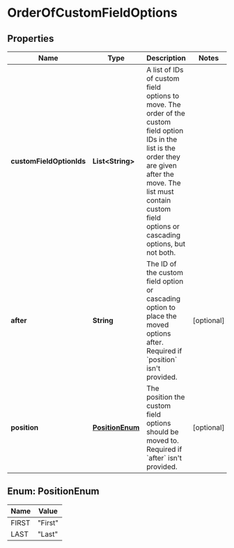 # OrderOfCustomFieldOptions

## Properties
Name | Type | Description | Notes
------------ | ------------- | ------------- | -------------
**customFieldOptionIds** | **List&lt;String&gt;** | A list of IDs of custom field options to move. The order of the custom field option IDs in the list is the order they are given after the move. The list must contain custom field options or cascading options, but not both. | 
**after** | **String** | The ID of the custom field option or cascading option to place the moved options after. Required if &#x60;position&#x60; isn&#x27;t provided. |  [optional]
**position** | [**PositionEnum**](#PositionEnum) | The position the custom field options should be moved to. Required if &#x60;after&#x60; isn&#x27;t provided. |  [optional]

<a name="PositionEnum"></a>
## Enum: PositionEnum
Name | Value
---- | -----
FIRST | &quot;First&quot;
LAST | &quot;Last&quot;
